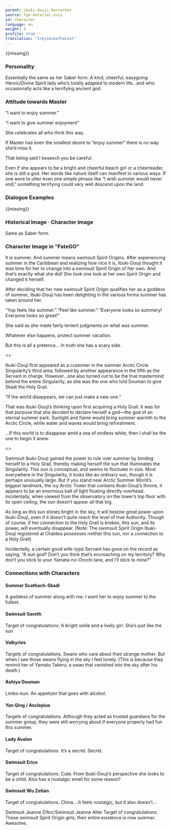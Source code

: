 ```yaml
---
parent: ibuki-douji-berserker
source: fgo-material-xvii
id: character
language: en
weight: 4
profile: true
translation: "IreyimikaTheLost"
---
```


{{missing}}

### Personality

Essentially the same as her Saber form. A kind, cheerful, easygoing Heroic/Divine Spirit lady who’s totally adapted to modern life…and who occasionally acts like a terrifying ancient god.

### Attitude towards Master

“I want to enjoy summer.”

“I want to give summer enjoyment”

She celebrates all who think this way.

If Master has even the smallest desire to “enjoy summer” there is no way she’d miss it.

That being said I beseech you be careful.

Even if she appears to be a bright and cheerful beach girl or a cheerleader, she is still a god. Her words like nature itself can manifest in various ways. If one were to utter even one simple phrase like “I wish summer would never end,” something terrifying could very well descend upon the land.

### Dialogue Examples

{{missing}}

### Historical Image · Character Image

Same as Saber form.

### Character Image in “FateGO”

It is summer. And summer means swimsuit Spirit Origins. After experiencing summer in the Caribbean and realizing how nice it is, Ibuki-Douji thought it was time for her to change into a swimsuit Spirit Origin of her own. And that’s exactly what she did! She took one look at her own Spirit Origin and changed it herself.

After deciding that her new swimsuit Spirit Origin qualifies her as a goddess of summer, Ibuki-Douji has been delighting in the various forms summer has taken around her.

“Yup feels like summer.” “Feel like summer.” “Everyone looks so summery! Everyone looks so great!”

She said as she made fairly lenient judgments on what was summer.

Whatever else happens, protect summer vacation.

But this is all a pretence… In truth she has a scary side.

<>

Ibuki-Douji first appeared as a customer in the summer Arctic Circle Singularity’s third area, followed by another appearance in the fifth as the Servant in charge. However…she also turned out to be the true mastermind behind the entire Singularity, as she was the one who told Douman to give Skadi the Holy Grail.

“If the world disappears, we can just make a new one.”

That was Ibuki-Douji’s thinking upon first acquiring a Holy Grail. It was for that purpose that she decided to declare herself a god—the god of an eternal summer park. Sunlight and flame would bring summer warmth to the Arctic Circle, while water and waves would bring refreshment.

…If this world is to disappear amid a sea of endless white, then I shall be the one to begin it anew.

<>

Swimsuit Ibuki-Douji gained the power to rule over summer by binding herself to a Holy Grail, thereby making herself the sun that illuminates the Singularity. This sun is conceptual, and seems to fluctuate in size. Most everywhere in the Singularity, it looks like an ordinary sun, though it is perhaps unusually large. But if you stand near Arctic Summer World’s biggest landmark, the icy Arctic Tower that contains Ibuki-Douji’s throne, it appears to be an enormous ball of light floating directly overhead. Incidentally, when viewed from the observatory on the tower’s top floor with its open ceiling, the sun doesn’t appear all that big.

As long as this sun shines bright in the sky, it will bestow great power upon Ibuki-Douji, even if it doesn’t quite reach the level of true Authority. Though of course, if her connection to the Holy Grail is broken, this sun, and its power, will eventually disappear. (Note: The swimsuit Spirit Origin Ibuki-Douji registered at Chaldea possesses neither this sun, nor a connection to a Holy Grail)

Incidentally, a certain good wife-type Servant has gone on the record as saying, “A sun god? Don’t you think that’s encroaching on my territory? Why don’t you stick to your Yamata-no-Orochi lane, and I’ll stick to mine?”

### Connections with Characters

#### Summer Scathach-Skadi
A goddess of summer along with me. I want her to enjoy summer to the fullest.

#### Swimsuit Gareth

Target of congratulations. A bright smile and a lively girl. She’s just like the sun

#### Valkyries

Targets of congratulations. Swans who care about their strange mother. But when I see those swans flying in the sky I feel lonely. (This is because they remind her of Yamato Takeru, a swan that vanished into the sky after his death.)

#### Ashiya Douman

Limbo-kun. An appetizer that goes with alcohol.

#### Yan Qing / Asclepius

Targets of congratulations. Although they acted as trusted guardians for the summer group, they were still worrying about if everyone properly had fun this summer.

#### Lady Avalon

Target of congratulations. It’s a secret. Secret.

#### Swimsuit Erice

Target of congratulations. Cute. From Ibuki-Douji’s perspective she looks to be a child. Also has a nostalgic smell for some reason?

#### Swimsuit Wu Zetian

Target of congratulations. China….It feels nostalgic, but it also doesn’t…

Swimsuit Jeanne D’Arc/Swimsuit Jeanne Alter
Target of congratulations. These swimsuit Spirit Origin girls, their entire existence is now summer. Awesome.

